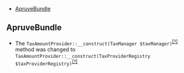 - [ApruveBundle](#apruvebundle)

ApruveBundle
------------
* The `TaxAmountProvider::__construct(TaxManager $taxManager)`<sup>[[?]](https://github.com/oroinc/OroApruveBundle/tree/1.5.0/Provider/TaxAmountProvider.php#L24 "Oro\Bundle\ApruveBundle\Provider\TaxAmountProvider")</sup> method was changed to `TaxAmountProvider::__construct(TaxProviderRegistry $taxProviderRegistry)`<sup>[[?]](https://github.com/oroinc/OroApruveBundle/tree/1.6.0/Provider/TaxAmountProvider.php#L26 "Oro\Bundle\ApruveBundle\Provider\TaxAmountProvider")</sup>

